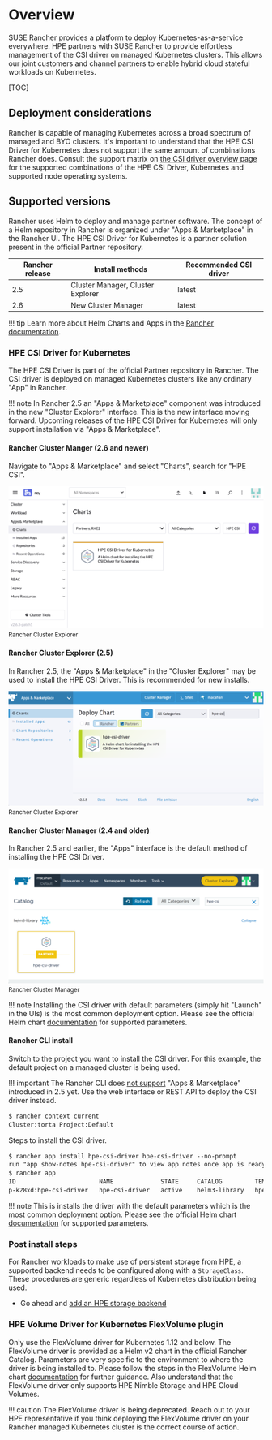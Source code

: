 # Overview

SUSE Rancher provides a platform to deploy Kubernetes-as-a-service everywhere. HPE partners with SUSE Rancher to provide effortless management of the CSI driver on managed Kubernetes clusters. This allows our joint customers and channel partners to enable hybrid cloud stateful workloads on Kubernetes.

[TOC]

## Deployment considerations

Rancher is capable of managing Kubernetes across a broad spectrum of managed and BYO clusters. It's important to understand that the HPE CSI Driver for Kubernetes does not support the same amount of combinations Rancher does. Consult the support matrix on [the CSI driver overview page](../../csi_driver/index.md#compatibility_and_support) for the supported combinations of the HPE CSI Driver, Kubernetes and supported node operating systems.

## Supported versions

Rancher uses Helm to deploy and manage partner software. The concept of a Helm repository in Rancher is organized under "Apps & Marketplace" in the Rancher UI. The HPE CSI Driver for Kubernetes is a partner solution present in the official Partner repository.

| Rancher release | Install methods                       | Recommended CSI driver |
| --------------- | ------------------------------------- | ---------------------- |
| 2.5             | Cluster Manager, Cluster Explorer     | latest                 |
| 2.6             | New Cluster Manager                   | latest                 |

!!! tip
    Learn more about Helm Charts and Apps in the [Rancher documentation](https://rancher.com/docs/rancher/v2.6/en/helm-charts/).

### HPE CSI Driver for Kubernetes

The HPE CSI Driver is part of the official Partner repository in Rancher. The CSI driver is deployed on managed Kubernetes clusters like any ordinary "App" in Rancher.

!!! note
    In Rancher 2.5 an "Apps & Marketplace" component was introduced in the new "Cluster Explorer" interface. This is the new interface moving forward. Upcoming releases of the HPE CSI Driver for Kubernetes will only support installation via "Apps & Marketplace".

#### Rancher Cluster Manger (2.6 and newer)

Navigate to "Apps & Marketplace" and select "Charts", search for "HPE CSI".

![](img/new_cluster_manager.png)
<small>Rancher Cluster Explorer</small>

#### Rancher Cluster Explorer (2.5)

In Rancher 2.5, the "Apps & Marketplace" in the "Cluster Explorer" may be used to install the HPE CSI Driver. This is recommended for new installs.

![](img/cluster_explorer.png)
<small>Rancher Cluster Explorer</small>

#### Rancher Cluster Manager (2.4 and older)

In Rancher 2.5 and earlier, the "Apps" interface is the default method of installing the HPE CSI Driver.

![](img/cluster_manager.png)
<small>Rancher Cluster Manager</small>

!!! note
    Installing the CSI driver with default parameters (simply hit "Launch" in the UIs) is the most common deployment option. Please see the official Helm chart [documentation](https://artifacthub.io/packages/helm/hpe-storage/hpe-csi-driver) for supported parameters.

#### Rancher CLI install

Switch to the project you want to install the CSI driver. For this example, the default project on a managed cluster is being used.

!!! important
    The Rancher CLI does [not support](https://github.com/rancher/rancher/issues/30095) "Apps & Marketplace" introduced in 2.5 yet. Use the web interface or REST API to deploy the CSI driver instead.

```markdown
$ rancher context current
Cluster:torta Project:Default
```

Steps to install the CSI driver.

```markdown
$ rancher app install hpe-csi-driver hpe-csi-driver --no-prompt
run "app show-notes hpe-csi-driver" to view app notes once app is ready
$ rancher app
ID                       NAME             STATE     CATALOG         TEMPLATE         VERSION
p-k28xd:hpe-csi-driver   hpe-csi-driver   active    helm3-library   hpe-csi-driver   1.3.1
```

!!! note
    This is installs the driver with the default parameters which is the most common deployment option. Please see the official Helm chart [documentation](https://artifacthub.io/packages/helm/hpe-storage/hpe-csi-driver) for supported parameters.

### Post install steps

For Rancher workloads to make use of persistent storage from HPE, a supported backend needs to be configured along with a `StorageClass`. These procedures are generic regardless of Kubernetes distribution being used.

- Go ahead and [add an HPE storage backend](../../csi_driver/deployment.md#add_an_hpe_storage_backend)

### HPE Volume Driver for Kubernetes FlexVolume plugin

Only use the FlexVolume driver for Kubernetes 1.12 and below. The FlexVolume driver is provided as a Helm v2 chart in the official Rancher Catalog. Parameters are very specific to the environment to where the driver is being installed to. Please follow the steps in the FlexVolume Helm chart [documentation](https://artifacthub.io/packages/helm/hpe-storage/hpe-flexvolume-driver) for further guidance. Also understand that the FlexVolume driver only supports HPE Nimble Storage and HPE Cloud Volumes.

!!! caution
    The FlexVolume driver is being deprecated. Reach out to your HPE representative if you think deploying the FlexVolume driver on your Rancher managed Kubernetes cluster is the correct course of action.
